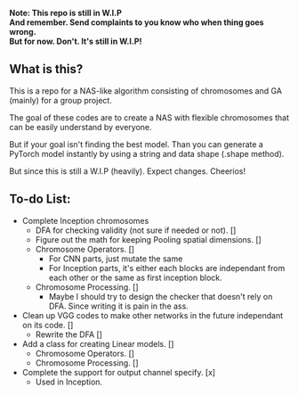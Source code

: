 **Note: This repo is still in W.I.P**<br>
**And remember. Send complaints to you know who when thing goes wrong.**<br>
**But for now. Don't. It's still in W.I.P!**

## What is this?
This is a repo for a NAS-like algorithm consisting of chromosomes and GA (mainly) for a group project.

The goal of these codes are to create a NAS with flexible chromosomes that can be easily understand by everyone.

But if your goal isn't finding the best model. Than you can generate a PyTorch model instantly by using a string and data shape (.shape method).

But since this is still a W.I.P (heavily). Expect changes. Cheerios!

## To-do List:
- Complete Inception chromosomes
    - DFA for checking validity (not sure if needed or not). []
    - Figure out the math for keeping Pooling spatial dimensions. []
    - Chromosome Operators. []
      - For CNN parts, just mutate the same
      - For Inception parts, it's either each blocks are independant from each other or the same as first inception block.
    - Chromosome Processing. []
      - Maybe I should try to design the checker that doesn't rely on DFA. Since writing it is pain in the ass.
- Clean up VGG codes to make other networks in the future independant on its code. []
  - Rewrite the DFA []
- Add a class for creating Linear models. []
  - Chromosome Operators. []
  - Chromosome Processing. []
- Complete the support for output channel specify. [x]
  - Used in Inception.